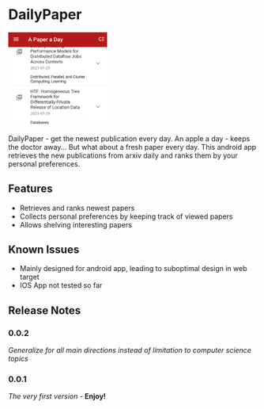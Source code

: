 # DailyPaper

<img src="assets/HomeScreen.jpg" width="200px"/>

DailyPaper - get the newest publication every day.
An apple a day - keeps the doctor away... But what about a fresh paper every day.
This android app retrieves the new publications from arxiv daily and ranks them by your
personal preferences.

## Features
- Retrieves and ranks newest papers
- Collects personal preferences by keeping track of viewed papers
- Allows shelving interesting papers

## Known Issues

- Mainly designed for android app, leading to suboptimal design in web target
- IOS App not tested so far

## Release Notes

### 0.0.2
*Generalize for all main directions instead of limitation to computer science topics*

### 0.0.1
*The very first version* - **Enjoy!**
